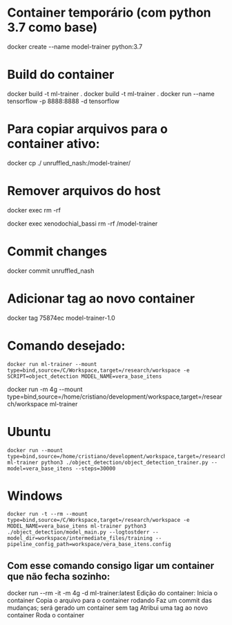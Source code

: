 # Container temporário (com python 3.7 como base)
docker create --name model-trainer python:3.7

# Build do container
docker build -t ml-trainer .
docker build -t ml-trainer .
docker run --name tensorflow -p 8888:8888 -d tensorflow

# Para copiar arquivos para o container ativo:
docker cp ./ unruffled_nash:/model-trainer/

# Remover arquivos do host
docker exec <container> rm -rf <YourFile>

docker exec xenodochial_bassi rm -rf /model-trainer

# Commit changes
docker commit unruffled_nash

# Adicionar tag ao novo container
docker tag 75874ec model-trainer-1.0

# Comando desejado:
    docker run ml-trainer --mount type=bind,source=/C/Workspace,target=/research/workspace -e SCRIPT=object_detection MODEL_NAME=vera_base_itens


docker run -m 4g --mount type=bind,source=/home/cristiano/development/workspace,target=/research/workspace ml-trainer






# Ubuntu
    docker run --mount type=bind,source=/home/cristiano/development/workspace,target=/research/workspace ml-trainer python3 ./object_detection/object_detection_trainer.py --model=vera_base_itens --steps=30000

# Windows
    docker run -t --rm --mount type=bind,source=/C/Workspace,target=/research/workspace -e MODEL_NAME=vera_base_itens ml-trainer python3 ./object_detection/model_main.py --logtostderr --model_dir=workspace/intermediate_files/training --pipeline_config_path=workspace/vera_base_itens.config

## Com esse comando consigo ligar um container que não fecha sozinho:
docker run --rm -it -m 4g -d ml-trainer:latest
Edição do container:
    Inicia o container
    Copia o arquivo para o container rodando
    Faz um commit das mudanças; será gerado um container sem tag
    Atribui uma tag ao novo container
    Roda o container